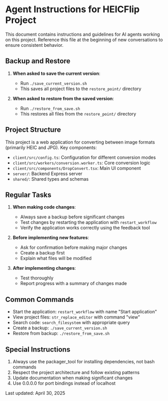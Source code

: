 # Agent Instructions for HEICFlip Project

This document contains instructions and guidelines for AI agents working on this project. Reference this file at the beginning of new conversations to ensure consistent behavior.

## Backup and Restore

1. **When asked to save the current version**:
   - Run `./save_current_version.sh`
   - This saves all project files to the `restore_point/` directory

2. **When asked to restore from the saved version**:
   - Run `./restore_from_save.sh`
   - This restores all files from the `restore_point/` directory

## Project Structure

This project is a web application for converting between image formats (primarily HEIC and JPG). Key components:

- `client/src/config.ts`: Configuration for different conversion modes
- `client/src/workers/conversion.worker.ts`: Core conversion logic
- `client/src/components/DropConvert.tsx`: Main UI component
- `server/`: Backend Express server
- `shared/`: Shared types and schemas

## Regular Tasks

1. **When making code changes**:
   - Always save a backup before significant changes
   - Test changes by restarting the application with `restart_workflow`
   - Verify the application works correctly using the feedback tool

2. **Before implementing new features**:
   - Ask for confirmation before making major changes
   - Create a backup first
   - Explain what files will be modified

3. **After implementing changes**:
   - Test thoroughly
   - Report progress with a summary of changes made

## Common Commands

- Start the application: `restart_workflow` with name "Start application"
- View project files: `str_replace_editor` with command "view"
- Search code: `search_filesystem` with appropriate query
- Create a backup: `./save_current_version.sh`
- Restore from backup: `./restore_from_save.sh`

## Special Instructions

1. Always use the packager_tool for installing dependencies, not bash commands
2. Respect the project architecture and follow existing patterns
3. Update documentation when making significant changes
4. Use 0.0.0.0 for port bindings instead of localhost

Last updated: April 30, 2025